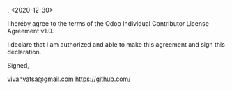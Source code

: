 <India>, <2020-12-30>

I hereby agree to the terms of the Odoo Individual Contributor License
Agreement v1.0.

I declare that I am authorized and able to make this agreement and sign this
declaration.

Signed,

<Vivan> <vivanvatsa@gmail.com> https://github.com/<VivanVatsa>
